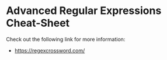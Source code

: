 # Advanced Regular Expressions Cheat-Sheet

Check out the following link for more information:

- https://regexcrossword.com/